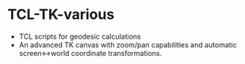 TCL-TK-various
==============

* TCL scripts for geodesic calculations
* An advanced TK canvas with zoom/pan capabilities and automatic screen<->world coordinate transformations.
